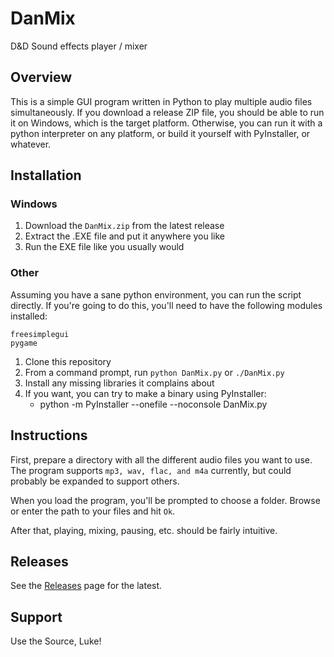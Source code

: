 # DanMix
D&amp;D Sound effects player / mixer

## Overview
This is a simple GUI program written in Python to play multiple audio files simultaneously.
If you download a release ZIP file, you should be able to run it on Windows, which
is the target platform.  Otherwise, you can run it with a python interpreter on any
platform, or build it yourself with PyInstaller, or whatever.

## Installation

### Windows
1. Download the `DanMix.zip` from the latest release
2. Extract the .EXE file and put it anywhere you like
3. Run the EXE file like you usually would

### Other
Assuming you have a sane python environment, you can run the script directly.
If you're going to do this, you'll need to have the following modules installed:
```
freesimplegui
pygame
```
1. Clone this repository
2. From a command prompt, run `python DanMix.py` or `./DanMix.py`
3. Install any missing libraries it complains about
3. If you want, you can try to make a binary using PyInstaller:
    * python -m PyInstaller --onefile --noconsole DanMix.py

## Instructions

First, prepare a directory with all the different audio files you want to use. The
program supports `mp3, wav, flac, and m4a` currently, but could probably be expanded
to support others.

When you load the program, you'll be prompted to choose a folder. Browse or enter the path
to your files and hit `Ok`.

After that, playing, mixing, pausing, etc. should be fairly intuitive.

## Releases
See the [Releases](https://github.com/Efpophis/DanMix/releases) page for the latest.

## Support
Use the Source, Luke!
